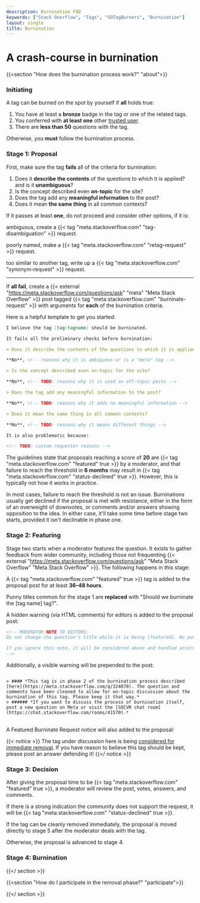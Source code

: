 ```yaml
---
description: Burnination FAQ
keywords: ["Stack Overflow", "Tags", "SOTagBurners", "Burnination"]
layout: single
title: Burnination
---
```


# A crash-course in burnination

{{<section "How does the burnination process work?" "about">}}

### Initiating

A tag can be burned on the spot by yourself if **all** holds true:

1. You have at least a **bronze** badge in the tag or one of the related tags.
2. You conferred with **at least one** other [trusted user](https://stackoverflow.com/help/privileges/trusted-user).
3. There are **less than 50** questions with the tag.

Otherwise, you **must** follow the burnination process.

### Stage 1: Proposal

First, make sure the tag **fails** all of the criteria for burnination:

1. Does it **describe the contents** of the questions to which it is applied? and is it **unambiguous**?
2. Is the concept described even **on-topic** for the site?
3. Does the tag add any **meaningful information** to the post?
4. Does it mean **the same thing** in all common contexts?

If it passes at least **one**, do not proceed and consider other options, if it is:

ambiguous, create a {{< tag "meta.stackoverflow.com" "tag-disambiguation" >}} request.

poorly named, make a {{< tag "meta.stackoverflow.com" "retag-request" >}} request.

too similar to another tag, write up a {{< tag "meta.stackoverflow.com" "synonym-request" >}} request.

----

If **all fail**, create a {{< external "https://meta.stackoverflow.com/questions/ask" "meta" "Meta Stack Overflow" >}} post tagged {{< tag "meta.stackoverflow.com" "burninate-request" >}} with arguments for **each** of the burnination criteria.

Here is a helpful template to get you started:

```md
I believe the tag [tag:tagname] should be burninated.

It fails all the preliminary checks before burnination:

> Does it describe the contents of the questions to which it is applied? and is it unambiguous?

**No**, <!-- reasons why it is ambiguous or is a "meta" tag -->

> Is the concept described even on-topic for the site?

**No**, <!-- TODO: reasons why it is used on off-topic posts -->

> Does the tag add any meaningful information to the post?

**No**, <!-- TODO: reasons why it adds no meaningful information -->

> Does it mean the same thing in all common contexts?

**No**, <!-- TODO: reasons why it means different things -->

It is also problematic because:

<!-- TODO: custom requester reasons -->
```

The guidelines state that proposals reaching a score of **20** are {{< tag "meta.stackoverflow.com" "featured" true >}} by a moderator, and that failure to reach the threshold in **6 months** may result in {{< tag "meta.stackoverflow.com" "status-declined" true >}}. However, this is typically not how it works in practice.

In most cases, failure to reach the threshold is not an issue. Burninations usually get declined if the proposal is met with resistance, either in the form of an overweight of downvotes, or comments and/or answers showing opposition to the idea. In either case, it'll take some time before stage two starts, provided it isn't declinable in phase one.

### Stage 2: Featuring

Stage two starts when a moderator features the question. It exists to gather feedback from wider community,
including those not frequenting {{< external "https://meta.stackoverflow.com/questions/ask" "Meta Stack Overflow" "Meta Stack Overflow" >}}.
The following happens in this stage:

A {{< tag "meta.stackoverflow.com" "featured" true >}} tag is added to the proposal post for at least **36–48 hours**.

Punny titles common for the stage 1 are **replaced** with "Should we burninate the [tag name] tag?".


<!--

I feel like these don't really make sense to put here.
This is meant to be an intro, not copy-pasta for moderators. We can put it on another page or something instead, dedicated to moderators
or something.

-->

A hidden warning (via HTML comments) for editors is added to the proposal post:

```md
<!-- MODERATOR NOTE TO EDITORS:
Do not change the question's title while it is being [featured]. No puns!

If you ignore this note, it will be considered abuse and handled accordingly.
-->
```

Additionally, a visible warning will be prepended to the post:

<pre class="scrollable-code">
<code>
> #### *This tag is in phase 2 of the burnination process described [here](https://meta.stackoverflow.com/q/324070). The question and comments have been cleaned to allow for on-topic discussion about the burnination of this tag. Please keep it that way.*
> ###### *If you want to discuss the process of burnination itself, post a new question on Meta or visit the [SOCVR chat room](https://chat.stackoverflow.com/rooms/41570).*
</code>
</pre>

A Featured Burninate Request notice will also added to the proposal:

{{< notice >}}
The tag under discussion here is being [considered for immediate removal](http://meta.stackoverflow.com/questions/307068/make-it-easier-to-prevent-new-questions-being-added-in-a-tag/307124#307124). If you have reason to believe this tag should be kept, please post an answer defending it!
{{</ notice >}}

### Stage 3: Decision

After giving the proposal time to be {{< tag "meta.stackoverflow.com" "featured" true >}}, a moderator will review the post, votes, answers, and comments.

If there is a strong indication the community does not support the request, it will be {{< tag "meta.stackoverflow.com" "status-declined" true >}}.

If the tag can be cleanly removed immediately, the proposal is moved directly to stage 5 after the moderator deals with the tag.

Otherwise, the proposal is advanced to stage 4.

### Stage 4: Burnination

{{</ section >}}

{{<section "How do I participate in the removal phase?" "participate">}}

{{</ section >}}
